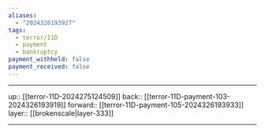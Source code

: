 ```yaml
---
aliases:
  - "2024326193927"
tags:
  - terror/11D
  - payment
  - bankruptcy
payment_withheld: false
payment_received: false
---
```




***

up:: [[terror-11D-2024275124509]]
back:: [[terror-11D-payment-103-2024326193919]]
forward:: [[terror-11D-payment-105-2024326193933]]
layer:: [[brokenscale|layer-333]]

***
